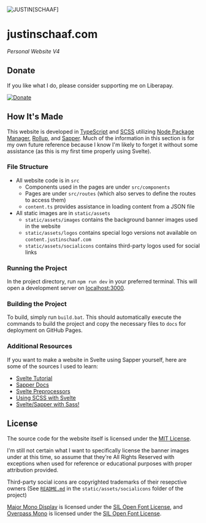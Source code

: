 ![JUSTIN[SCHAAF]](https://content.justinschaaf.com/common/logos/js-fullname256.png)

# justinschaaf.com

*Personal Website V4*

## Donate

If you like what I do, please consider supporting me on Liberapay.

[![Donate](https://liberapay.com/assets/widgets/donate.svg)](https://liberapay.com/justinhschaaf) 

## How It's Made

This website is developed in [TypeScript](https://www.typescriptlang.org) and [SCSS](https://sass-lang.com/) utilizing [Node Package Manager](https://www.npmjs.com), [Rollup](https://www.rollupjs.org), and [Sapper](https://sapper.svelte.dev). Much of the information in this section is for my own future reference because I know I'm likely to forget it without some assistance (as this is my first time properly using Svelte).

### File Structure

- All website code is in `src`
    - Components used in the pages are under `src/components`
    - Pages are under `src/routes` (which also serves to define the routes to access them)
    - `content.ts` provides assistance in loading content from a JSON file
- All static images are in `static/assets`
    - `static/assets/images` contains the background banner images used in the website
    - `static/assets/logos` contains special logo versions not available on `content.justinschaaf.com`
    - `static/assets/socialicons` contains third-party logos used for social links

### Running the Project

In the project directory, run `npm run dev` in your preferred terminal. This will open a development server on [localhost:3000](http://localhost:3000).

### Building the Project

To build, simply run `build.bat`. This should automatically execute the commands to build the project and copy the necessary files to `docs` for deployment on GitHub Pages.

### Additional Resources

If you want to make a website in Svelte using Sapper yourself, here are some of the sources I used to learn:

- [Svelte Tutorial](https://svelte.dev/tutorial/basics)
- [Sapper Docs](https://sapper.svelte.dev/docs)
- [Svelte Preprocessors](https://github.com/sveltejs/language-tools/tree/master/docs/preprocessors)
- [Using SCSS with Svelte](https://medium.com/@sean_27490/svelte-sapper-with-sass-271fff662da9)
- [Svelte/Sapper with Sass!](https://codepilotsf.medium.com/svelte-sapper-with-sass-271fff662da9)

## License

The source code for the website itself is licensed under the [MIT License](https://github.com/justinhschaaf/justinschaaf.com/blob/master/LICENSE). 

I'm still not certain what I want to specifically license the banner images under at this time, so assume that they're All Rights Reserved with exceptions when used for reference or educational purposes with proper attribution provided. 

Third-party social icons are copyrighted trademarks of their resepctive owners (See [`README.md`](https://github.com/justinhschaaf/justinschaaf.com/blob/master/static/assets/socialicons/README.md) in the `static/assets/socialicons` folder of the project)

[Major Mono Display](https://github.com/googlefonts/majormono) is licensed under the [SIL Open Font License](https://github.com/googlefonts/majormono/blob/master/OFL.txt), and [Overpass Mono](https://overpassfont.org) is licensed under the [SIL Open Font License](https://github.com/RedHatOfficial/Overpass/blob/master/LICENSE.md).
